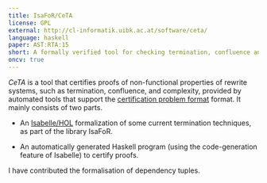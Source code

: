 ```yaml
---
title: IsaFoR/CeTA
license: GPL
external: http://cl-informatik.uibk.ac.at/software/ceta/
language: haskell
paper: AST:RTA:15
short: A formally verified tool for checking termination, confluence and complexity proofs. I have contributed the formalisation of dependency tuples
oncv: true
---
```


*CeTA* is a tool that certifies proofs of non-functional properties of rewrite systems, such as termination, confluence, and complexity,
provided by automated tools that support the [certification problem format](http://cl-informatik.uibk.ac.at/software/cpf/) format. It mainly consists of two parts.

* An [Isabelle/HOL](https://isabelle.in.tum.de/) formalization of some current termination techniques, as part of the library IsaFoR.

* An automatically generated Haskell program (using the code-generation feature of Isabelle) to certify proofs.

I have contributed the formalisation of dependency tuples. 
